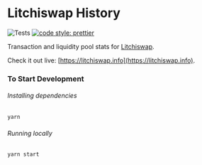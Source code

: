 # Litchiswap History

![Tests](https://github.com/Uniswap/uniswap-info/workflows/Tests/badge.svg)
[![code style: prettier](https://img.shields.io/badge/code_style-prettier-ff69b4.svg?style=flat-square)](https://github.com/prettier/prettier)

Transaction and liquidity pool stats for [Litchiswap](https://litchiswap.org).

Check it out live: [https://litchiswap.info](https://litchiswap.info).

### To Start Development

###### Installing dependencies
```bash
yarn
```

###### Running locally
```bash
yarn start
```
